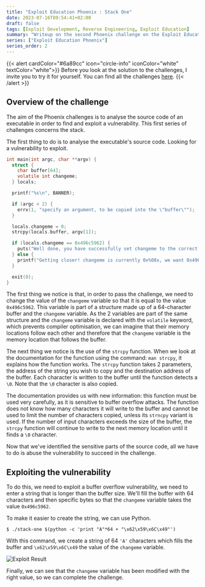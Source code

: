```yaml
---
title: "Exploit Education Phoenix : Stack One"
date: 2023-07-16T09:54:41+02:00
draft: false
tags: [Exploit Development, Reverse Engineering, Exploit Education]
summary: "Writeup on the second Phoenix challenge on the Exploit Education website. In this article, we will solve the Stack-One challenge."
series: ["Exploit Education Phoenix"]
series_order: 2
---
```


{{< alert cardColor="#6a89cc" icon="circle-info" iconColor="white" textColor="white">}}
Before you look at the solution to the challenges, I invite you to try it for yourself. You can find all the challenges [here](https://exploit.education/phoenix/).
{{< /alert >}}

## Overview of the challenge

The aim of the Phoenix challenges is to analyse the source code of an executable in order to find and exploit a vulnerability. This first series of challenges concerns the stack. 

The first thing to do is to analyse the executable's source code. Looking for a vulnerability to exploit.

```c
int main(int argc, char **argv) {
  struct {
    char buffer[64];
    volatile int changeme;
  } locals;

  printf("%s\n", BANNER);

  if (argc < 2) {
    errx(1, "specify an argument, to be copied into the \"buffer\"");
  }

  locals.changeme = 0;
  strcpy(locals.buffer, argv[1]);

  if (locals.changeme == 0x496c5962) {
    puts("Well done, you have successfully set changeme to the correct value");
  } else {
    printf("Getting closer! changeme is currently 0x%08x, we want 0x496c5962\n", locals.changeme);
  }

  exit(0);
}
```

The first thing we notice is that, in order to pass the challenge, we need to change the value of the `changeme` variable so that it is equal to the value `0x496c5962`. This variable is part of a structure made up of a 64-character buffer and the `changeme` variable. As the 2 variables are part of the same structure and the `changeme` variable is declared with the `volatile` keyword, which prevents compiler optimisation, we can imagine that their memory locations follow each other and therefore that the `changeme` variable is the memory location that follows the buffer.

The next thing we notice is the use of the `strcpy` function. When we look at the documentation for the function using the command: `man strcpy`, it explains how the function works. The `strcpy` function takes 2 parameters, the address of the string you wish to copy and the destination address of the buffer. Each character is written to the buffer until the function detects a `\0`. Note that the `\0` character is also copied. 

The documentation provides us with new information: this function must be used very carefully, as it is sensitive to buffer overflow attacks. The function does not know how many characters it will write to the buffer and cannot be used to limit the number of characters copied, unless its `strncpy` variant is used. If the number of input characters exceeds the size of the buffer, the `strcpy` function will continue to write to the next memory location until it finds a `\0` character.

Now that we've identified the sensitive parts of the source code, all we have to do is abuse the vulnerability to succeed in the challenge.

## Exploiting the vulnerability

To do this, we need to exploit a buffer overflow vulnerability, we need to enter a string that is longer than the buffer size. We'll fill the buffer with 64 characters and then specific bytes so that the `changeme` variable takes the value `0x496c5962`.

To make it easier to create the string, we can use Python.

```console
$ ./stack-one $(python -c 'print "A"*64 + "\x62\x59\x6C\x49"')
```

With this command, we create a string of 64 `'A'` characters which fills the buffer and `\x62\x59\x6C\x49` the value of the `changeme` variable.

![Exploit Result](https://github.com/adamhlt/adamhlt.github.io/assets/48086737/c404c946-0f88-4caf-821d-6d7300e5ad9d "Result of exploiting the vulnerability.")

Finally, we can see that the `changeme` variable has been modified with the right value, so we can complete the challenge.
